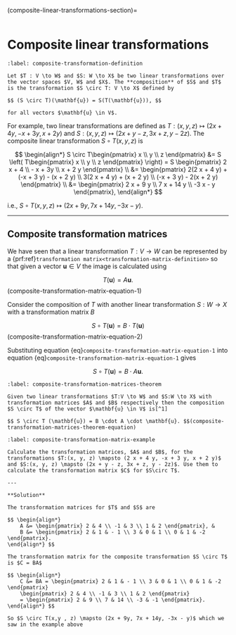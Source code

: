 (composite-linear-transformations-section)=

```{index} Linear transformations ; composite transformations
```

# Composite linear transformations

```{prf:definition} Composite transformations
:label: composite-transformation-definition

Let $T : V \to W$ and $S: W \to X$ be two linear transformations over the vector spaces $V, W$ and $X$. The **composition** of $S$ and $T$ is the transformation $S \circ T: V \to X$ defined by

$$ (S \circ T)(\mathbf{u}) = S(T(\mathbf{u})), $$

for all vectors $\mathbf{u} \in V$.
```

For example, two linear transformations are defined as $T:(x, y, z) \mapsto (2 x + 4 y, -x + 3 y, x + 2 y)$ and $S:(x, y, z) \mapsto (2x + y - z, 3x + z, y - 2z)$. The composite linear transformation $S \circ T(x, y, z)$ is

$$ \begin{align*}
    S \circ T\begin{pmatrix} x \\ y \\ z \end{pmatrix} &=
    S \left( T\begin{pmatrix} x \\ y \\ z \end{pmatrix} \right)
    = S \begin{pmatrix} 2 x + 4 \\ - x + 3y \\ x + 2 y \end{pmatrix} \\
    &= \begin{pmatrix}
        2(2 x + 4 y) + (-x + 3 y) - (x + 2 y) \\
        3(2 x + 4 y) + (x + 2 y) \\
        (-x + 3 y) - 2(x + 2 y)
    \end{pmatrix} \\
    &= \begin{pmatrix} 2 x + 9 y \\ 7 x + 14 y \\ -3 x - y \end{pmatrix},
\end{align*} $$

i.e., $S \circ T(x,y , z) \mapsto (2x + 9y, 7x + 14y, -3x - y)$.

---

## Composite transformation matrices

We have seen that a linear transformation $T: V \to W$ can be represented by a {prf:ref}`transformation matrix<transformation-matrix-definition>` so that given a vector $\mathbf{u} \in V$ the image is calculated using

$$ T(\mathbf{u}) = A \mathbf{u}. $$(composite-transformation-matrix-equation-1)

Consider the composition of $T$ with another linear transformation $S: W \to X$ with a transformation matrix $B$

$$ S \circ T(\mathbf{u}) = B \cdot T(\mathbf{u}) $$(composite-transformation-matrix-equation-2)

Substituting equation {eq}`composite-transformation-matrix-equation-1` into equation {eq}`composite-transformation-matrix-equation-1` gives

$$ S \circ T (\mathbf{u}) = B \cdot A \mathbf{u}. $$

```{prf:theorem} Composite transformation matrices
:label: composite-transformation-matrices-theorem

Given two linear transformations $T:V \to W$ and $S:W \to X$ with transformation matrices $A$ and $B$ respectively then the composition $S \circ T$ of the vector $\mathbf{u} \in V$ is[^1]

$$ S \circ T (\mathbf{u}) = B \cdot A \cdot \mathbf{u}. $$(composite-transformation-matrices-theorem-equation)
```

[^1]: This is the reason why {prf:ref}`matrix multiplication<matrix-multiplication-definition>` is defined how it is.

```{prf:example}
:label: composite-transformation-matrix-example

Calculate the transformation matrices, $A$ and $B$, for the transformations $T:(x, y, z) \mapsto (2 x + 4 y, -x + 3 y, x + 2 y)$ and $S:(x, y, z) \mapsto (2x + y - z, 3x + z, y - 2z)$. Use them to calculate the transformation matrix $C$ for $S\circ T$.

---

**Solution**

The transformation matrices for $T$ and $S$ are

$$ \begin{align*}
    A &= \begin{pmatrix} 2 & 4 \\ -1 & 3 \\ 1 & 2 \end{pmatrix}, &
    B &= \begin{pmatrix} 2 & 1 & - 1 \\ 3 & 0 & 1 \\ 0 & 1 & -2 \end{pmatrix}.
\end{align*} $$

The transformation matrix for the composite transformation $S \circ T$ is $C = BA$

$$ \begin{align*}
    C &= BA = \begin{pmatrix} 2 & 1 & - 1 \\ 3 & 0 & 1 \\ 0 & 1 & -2 \end{pmatrix}
    \begin{pmatrix} 2 & 4 \\ -1 & 3 \\ 1 & 2 \end{pmatrix}
    = \begin{pmatrix} 2 & 9 \\ 7 & 14 \\ -3 & -1 \end{pmatrix}.
\end{align*} $$

So $S \circ T(x,y , z) \mapsto (2x + 9y, 7x + 14y, -3x - y)$ which we saw in the example above
```

